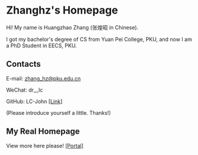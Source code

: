 # Zhanghz's Homepage

Hi! My name is Huangzhao Zhang (张煌昭 in Chinese).

I got my bachelor's degree of CS from Yuan Pei College, PKU, and now I am a PhD Student in EECS, PKU.

## Contacts

  E-mail: zhang_hz@pku.edu.cn

  WeChat: dr__lc

  GitHub: LC-John [[Link]](https://github.com/LC-John)

(Please introduce yourself a little. Thanks!)

## My Real Homepage

View more here please! [[Portal]](http://drlc5417.top/)
